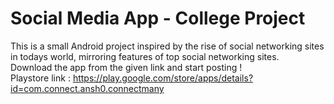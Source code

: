 # Social Media App - College Project
This is a small Android project inspired by the rise of social networking sites in todays world, mirroring features of top social networking sites. <br />
Download the app from the given link and start posting ! <br />
Playstore link : https://play.google.com/store/apps/details?id=com.connect.ansh0.connectmany <br />